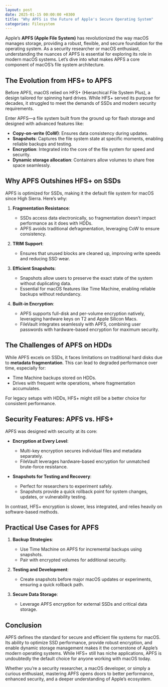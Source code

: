 ```yaml
---
layout: post
date: 2025-01-15 00:00:00 +0300
title: "Why APFS is the Future of Apple's Secure Operating System"
categories: Filesystem
---
```


Apple’s **APFS (Apple File System)** has revolutionized the way macOS manages storage, providing a robust, flexible, and secure foundation for the operating system. As a security researcher or macOS enthusiast, understanding the nuances of APFS is essential for exploring its role in modern macOS systems. Let’s dive into what makes APFS a core component of macOS’s file system architecture.

## The Evolution from HFS+ to APFS

Before APFS, macOS relied on HFS+ (Hierarchical File System Plus), a design tailored for spinning hard drives. While HFS+ served its purpose for decades, it struggled to meet the demands of SSDs and modern security requirements.

Enter APFS—a file system built from the ground up for flash storage and designed with advanced features like:

- **Copy-on-write (CoW)**: Ensures data consistency during updates.
- **Snapshots**: Captures the file system state at specific moments, enabling reliable backups and testing.
- **Encryption**: Integrated into the core of the file system for speed and security.
- **Dynamic storage allocation**: Containers allow volumes to share free space seamlessly.

## Why APFS Outshines HFS+ on SSDs

APFS is optimized for SSDs, making it the default file system for macOS since High Sierra. Here’s why:

1. **Fragmentation Resistance**:
   - SSDs access data electronically, so fragmentation doesn’t impact performance as it does with HDDs.
   - APFS avoids traditional defragmentation, leveraging CoW to ensure consistency.

2. **TRIM Support**:
   - Ensures that unused blocks are cleaned up, improving write speeds and reducing SSD wear.

3. **Efficient Snapshots**:
   - Snapshots allow users to preserve the exact state of the system without duplicating data.
   - Essential for macOS features like Time Machine, enabling reliable backups without redundancy.

4. **Built-in Encryption**:
   - APFS supports full-disk and per-volume encryption natively, leveraging hardware keys on T2 and Apple Silicon Macs.
   - FileVault integrates seamlessly with APFS, combining user passwords with hardware-based encryption for maximum security.

## The Challenges of APFS on HDDs

While APFS excels on SSDs, it faces limitations on traditional hard disks due to **metadata fragmentation**. This can lead to degraded performance over time, especially for:

- Time Machine backups stored on HDDs.
- Drives with frequent write operations, where fragmentation accumulates.

For legacy setups with HDDs, HFS+ might still be a better choice for consistent performance.

## Security Features: APFS vs. HFS+

APFS was designed with security at its core:

- **Encryption at Every Level**:
  - Multi-key encryption secures individual files and metadata separately.
  - FileVault leverages hardware-based encryption for unmatched brute-force resistance.

- **Snapshots for Testing and Recovery**:
  - Perfect for researchers to experiment safely.
  - Snapshots provide a quick rollback point for system changes, updates, or vulnerability testing.

In contrast, HFS+ encryption is slower, less integrated, and relies heavily on software-based methods.

## Practical Use Cases for APFS

1. **Backup Strategies**:
   - Use Time Machine on APFS for incremental backups using snapshots.
   - Pair with encrypted volumes for additional security.

2. **Testing and Development**:
   - Create snapshots before major macOS updates or experiments, ensuring a quick rollback path.

3. **Secure Data Storage**:
   - Leverage APFS encryption for external SSDs and critical data storage.

## Conclusion

APFS defines the standard for secure and efficient file systems for macOS. Its ability to optimize SSD performance, provide robust encryption, and enable dynamic storage management makes it the cornerstone of Apple’s modern operating systems. While HFS+ still has niche applications, APFS is undoubtedly the default choice for anyone working with macOS today.

Whether you’re a security researcher, a macOS developer, or simply a curious enthusiast, mastering APFS opens doors to better performance, enhanced security, and a deeper understanding of Apple’s ecosystem.